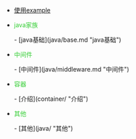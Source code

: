 - [使用example](example "使用example")

- <p style="color:limegreen">java家族</p>
  - [java基础](java/base.md "java基础")

- <p style="color:limegreen">中间件</p>
  - [中间件](java/middleware.md "中间件")

- <p style="color:limegreen">容器</p>
  - [介绍](container/ "介绍")

- <p style="color:limegreen">其他</p>
  - [其他](java/ "其他")

